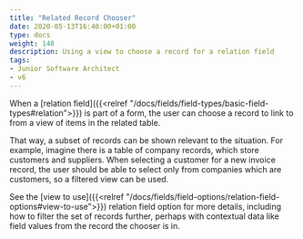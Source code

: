 ```yaml
---
title: "Related Record Chooser"
date: 2020-05-13T16:40:00+01:00
type: docs
weight: 140
description: Using a view to choose a record for a relation field
tags:
- Junior Software Architect
- v6
---
```

When a [relation field]({{<relref "/docs/fields/field-types/basic-field-types#relation">}}) is part of a form, the user can choose a record to link to from a view of items in the related table.

That way, a subset of records can be shown relevant to the situation. For example, imagine there is a table of company records, which store customers and suppliers. When selecting a customer for a new invoice record, the user should be able to select only from companies which are customers, so a filtered view can be used.

See the [view to use]({{<relref "/docs/fields/field-options/relation-field-options#view-to-use">}}) relation field option for more details, including how to filter the set of records further, perhaps with contextual data like field values from the record the chooser is in.